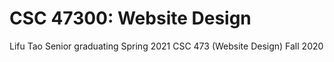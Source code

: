 # CSC 47300: Website Design

Lifu Tao
Senior graduating Spring 2021
CSC 473 (Website Design) Fall 2020